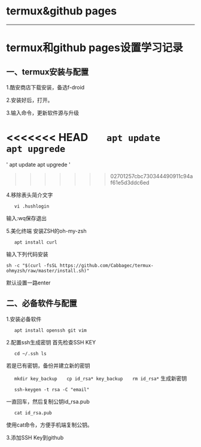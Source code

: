 # termux&github pages

--------
# termux和github pages设置学习记录

## 一、termux安装与配置

1.酷安商店下载安装，备选f-droid

2.安装好后，打开。

3.输入命令，更新软件源与升级

<<<<<<< HEAD
`	apt update`
`	apt upgrede`
=======
' 	apt update
	apt upgrede '
>>>>>>> 02701257cbc730344490911c94af61e5d3ddc6ed

4.移除表头简介文字

`	vi .hushlogin`

输入:wq保存退出

5.美化终端
安装ZSH的oh-my-zsh

`	apt install curl`

输入下列代码安装

`sh -c "$(curl -fsSL https://github.com/Cabbagec/termux-ohmyzsh/raw/master/install.sh)"`

默认设置一路enter

## 二、必备软件与配置

1.安装必备软件

`	apt install openssh git vim`

2.配置ssh生成密钥
首先检查SSH KEY

`	cd ~/.ssh
	ls`

若是已有密钥，备份并建立新的密钥

`	mkdir key_backup`
`	cp id_rsa* key_backup`
`	rm id_rsa*`
生成新密钥

`	ssh-keygen -t rsa -C "email"`

一直回车，然后复制公钥id\_rsa.pub

`	cat id_rsa.pub`

使用cat命令，方便手机端复制公钥。

3.添加SSH Key到github


